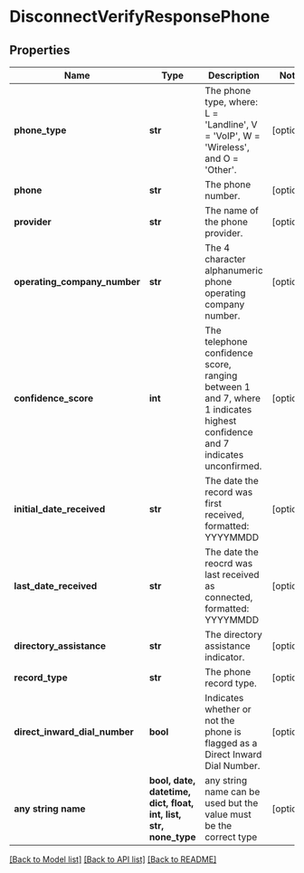 # DisconnectVerifyResponsePhone


## Properties
Name | Type | Description | Notes
------------ | ------------- | ------------- | -------------
**phone_type** | **str** | The phone type, where: L &#x3D; &#39;Landline&#39;, V &#x3D; &#39;VoIP&#39;, W &#x3D; &#39;Wireless&#39;, and O &#x3D; &#39;Other&#39;. | [optional] 
**phone** | **str** | The phone number. | [optional] 
**provider** | **str** | The name of the phone provider. | [optional] 
**operating_company_number** | **str** | The 4 character alphanumeric phone operating company number. | [optional] 
**confidence_score** | **int** | The telephone confidence score, ranging between 1 and 7, where 1 indicates highest confidence and 7 indicates unconfirmed. | [optional] 
**initial_date_received** | **str** | The date the record was first received, formatted: YYYYMMDD | [optional] 
**last_date_received** | **str** | The date the reocrd was last received as connected, formatted: YYYYMMDD | [optional] 
**directory_assistance** | **str** | The directory assistance indicator. | [optional] 
**record_type** | **str** | The phone record type. | [optional] 
**direct_inward_dial_number** | **bool** | Indicates whether or not the phone is flagged as a Direct Inward Dial Number. | [optional] 
**any string name** | **bool, date, datetime, dict, float, int, list, str, none_type** | any string name can be used but the value must be the correct type | [optional]

[[Back to Model list]](../README.md#documentation-for-models) [[Back to API list]](../README.md#documentation-for-api-endpoints) [[Back to README]](../README.md)


